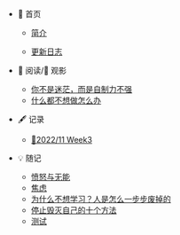 - 🏡 首页
  - [简介](/README.md)

  - [更新日志](log.md)
  
- 📖 阅读/🎦 观影
  - [你不是迷茫，而是自制力不强](articles/你不是迷茫.md)
  - [什么都不想做怎么办](220605.md)
  
- 🖋 记录
  - [📅2022/11 Week3](202211_Week3.md)

- 💡 随记
  - [愤怒与无能](愤怒与无能.md)
  - [焦虑](焦虑.md)
  - [为什么不想学习？人是怎么一步步废掉的](为什么不想学习？只想玩？人是如何一步一步废掉的.md)
  - [停止毁灭自己的十个方法](毁掉自己的十个方法.md)
  - [测试](1.md)
